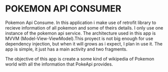 <h1>POKEMON API CONSUMER</h1>

Pokemon Api Consume. In this application i make use of retrofit library to recieve information of all pokemon
and some of theirs details. I only use one instance of the pokemon api service. The architecture used in this app
is MVVM (Model-View-ViewModel).This proyect is not big enough for use dependency injection, but when it will grows as i 
expect, I plan in use it. The app is simple, it just has a main activity and two fragments. 

The objective of this app is create a some kind of wikipedia of Pokemon world with all the information that PokeApi provides.
